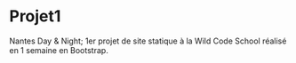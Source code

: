 # Projet1
Nantes Day & Night;
1er projet de site statique à la Wild Code School réalisé en 1 semaine en Bootstrap.
